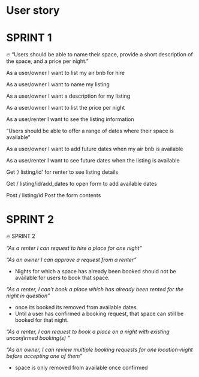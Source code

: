 # User story

# SPRINT 1

<aside>
🔥 “Users should be able to name their space, provide a short description of the space, and a price per night.”

As a user/owner I want to list my air bnb for hire

As a user/owner I want to name my listing

As a user/owner I want a description for my listing

As a user/owner I want to list the price per night

As a user/renter I want to see the listing information

“Users should be able to offer a range of dates where their space is available”

As a user/owner I want to add future dates when my air bnb is available

As a user/renter I want to see future dates when the listing is available

Get ‘/ listing/id’ for renter to see listing details

Get / listing/id/add_dates to open form to add available dates 

Post / listing/id Post the form contents

</aside>

# SPRINT 2

<aside>
🔥 SPRINT 2

*“As a renter I can request to hire a place for one night”*

*“As an owner I can approve a request from a renter”*

- Nights for which a space has already been booked should not be available for users to book that space.

*“As a renter, I can’t book a place which has already been rented for the night in question”*

- once its booked its removed from available dates
- Until a user has confirmed a booking request, that space can still be booked for that night.

*“As a renter, I can request to book a place on a night with existing unconfirmed booking(s) ”*

*“As an owner, I can review multiple booking requests for one location-night before accepting one of them”*

- space is only removed from available once confirmed
</aside>